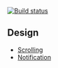 [![Build status](https://build.mobile.azure.com/v0.1/apps/1d975b8b-a078-4c16-9a91-1c732c0d2a74/branches/master/badge)](https://mobile.azure.com)

## Design

- [Scrolling](doc/scrolling.md)
- [Notification](doc/notification.md)